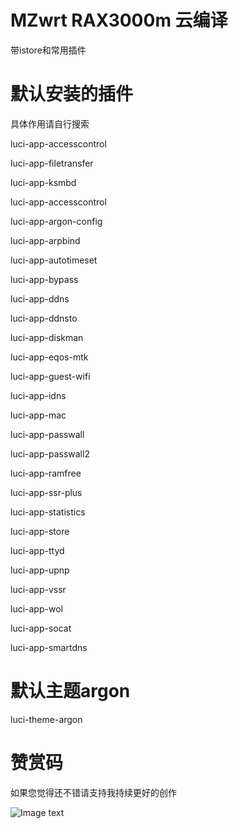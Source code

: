# MZwrt RAX3000m 云编译

带istore和常用插件

# 默认安装的插件
具体作用请自行搜索

luci-app-accesscontrol

luci-app-filetransfer

luci-app-ksmbd

luci-app-accesscontrol

luci-app-argon-config

luci-app-arpbind

luci-app-autotimeset

luci-app-bypass

luci-app-ddns

luci-app-ddnsto

luci-app-diskman

luci-app-eqos-mtk

luci-app-guest-wifi

luci-app-idns

luci-app-mac

luci-app-passwall

luci-app-passwall2

luci-app-ramfree

luci-app-ssr-plus

luci-app-statistics

luci-app-store

luci-app-ttyd

luci-app-upnp

luci-app-vssr

luci-app-wol

luci-app-socat

luci-app-smartdns

# 默认主题argon

luci-theme-argon

# 赞赏码
如果您觉得还不错请支持我持续更好的创作

![Image text]([https://raw.github.com/yourName/repositpry/master/yourprojectName/img-folder/test.jpg](https://github.com/mzwrt/RAx3000m/blob/5aebbfc15c3145002c327d3f99dc6d3bd13c8921/zanshang.png))
